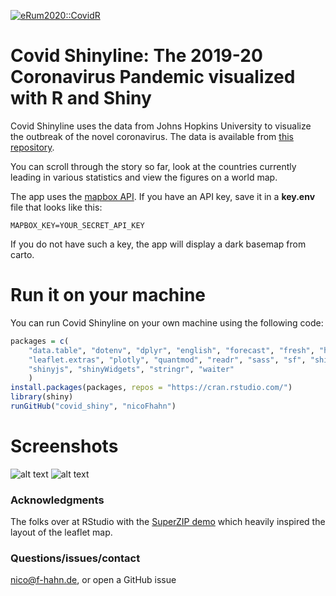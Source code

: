 [![eRum2020::CovidR](https://badgen.net/https/runkit.io/erum2020-covidr/badge/branches/master/hahn-covid-shinyline?cache=300)](https://milano-r.github.io/erum2020-covidr-contest/hahn-covid-shinyline.html)

# Covid Shinyline: The 2019-20 Coronavirus Pandemic visualized  with R and Shiny
Covid Shinyline uses the data from Johns Hopkins University to visualize the outbreak of the novel coronavirus. The data is available from [this repository](https://github.com/CSSEGISandData/COVID-19/tree/master/csse_covid_19_data).

You can scroll through the story so far, look at the countries currently leading in various statistics and view the figures on a world map.

The app uses the [mapbox API](https://docs.mapbox.com/api/). If you have an API key, save it in a **key.env** file that looks like this:
```{bash}
MAPBOX_KEY=YOUR_SECRET_API_KEY
```
If you do not have such a key, the app will display a dark basemap from carto.
# Run it on your machine
You can run Covid Shinyline on your own machine using the following code:
```R
packages = c(
	"data.table", "dotenv", "dplyr", "english", "forecast", "fresh", "highcharter", "htmltools", "leaflet",
	"leaflet.extras", "plotly", "quantmod", "readr", "sass", "sf", "shiny", "shinyanimate", "shinybusy",
	"shinyjs", "shinyWidgets", "stringr", "waiter"
	)
install.packages(packages, repos = "https://cran.rstudio.com/")
library(shiny)
runGitHub("covid_shiny", "nicoFhahn")
```
# Screenshots
![alt text](https://i.imgur.com/yP3b7eA.png "Logo Title Text 1")
![alt text](https://i.imgur.com/BLrMttV.png "Logo Title Text 1")

### Acknowledgments
The folks over at RStudio with the [SuperZIP demo](https://github.com/rstudio/shiny-examples/tree/master/063-superzip-example) which heavily inspired the layout of the leaflet map.

### Questions/issues/contact
nico@f-hahn.de, or open a GitHub issue
